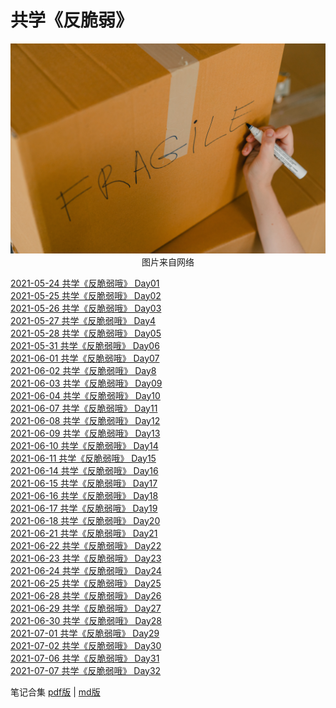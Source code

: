 # 共学《反脆弱》
<div align=center>

![刘心泉说](https://github.com/unetman/works/blob/master/resources/2021/20210709001.jpg?raw=true)  
图片来自网络

<div align=left>

[2021-05-24 共学《反脆弱哦》 Day01](https://github.com/unetman/works/blob/master/reading_notes/antifragile/Day01.md)  
[2021-05-25 共学《反脆弱哦》 Day02](https://github.com/unetman/works/blob/master/reading_notes/antifragile/Day02.md)  
[2021-05-26 共学《反脆弱哦》 Day03](https://github.com/unetman/works/blob/master/reading_notes/antifragile/Day03.md)  
[2021-05-27 共学《反脆弱哦》 Day4](https://github.com/unetman/works/blob/master/reading_notes/antifragile/Day04.md)  
[2021-05-28 共学《反脆弱哦》 Day05](https://github.com/unetman/works/blob/master/reading_notes/antifragile/Day05.md)  
[2021-05-31 共学《反脆弱哦》 Day06](https://github.com/unetman/works/blob/master/reading_notes/antifragile/Day06.md)  
[2021-06-01 共学《反脆弱哦》 Day07](https://github.com/unetman/works/blob/master/reading_notes/antifragile/Day07.md)  
[2021-06-02 共学《反脆弱哦》 Day8](https://github.com/unetman/works/blob/master/reading_notes/antifragile/Day08.md)  
[2021-06-03 共学《反脆弱哦》 Day09](https://github.com/unetman/works/blob/master/reading_notes/antifragile/Day09.md)  
[2021-06-04 共学《反脆弱哦》 Day10](https://github.com/unetman/works/blob/master/reading_notes/antifragile/Day10.md)  
[2021-06-07 共学《反脆弱哦》 Day11](https://github.com/unetman/works/blob/master/reading_notes/antifragile/Day11.md)  
[2021-06-08 共学《反脆弱哦》 Day12](https://github.com/unetman/works/blob/master/reading_notes/antifragile/Day12.md)  
[2021-06-09 共学《反脆弱哦》 Day13](https://github.com/unetman/works/blob/master/reading_notes/antifragile/Day13.md)  
[2021-06-10 共学《反脆弱哦》 Day14](https://github.com/unetman/works/blob/master/reading_notes/antifragile/Day14.md)  
[2021-06-11 共学《反脆弱哦》 Day15](https://github.com/unetman/works/blob/master/reading_notes/antifragile/Day15.md)  
[2021-06-14 共学《反脆弱哦》 Day16](https://github.com/unetman/works/blob/master/reading_notes/antifragile/Da16.md)  
[2021-06-15 共学《反脆弱哦》 Day17](https://github.com/unetman/works/blob/master/reading_notes/antifragile/Day17.md)  
[2021-06-16 共学《反脆弱哦》 Day18](https://github.com/unetman/works/blob/master/reading_notes/antifragile/Day18.md)  
[2021-06-17 共学《反脆弱哦》 Day19](https://github.com/unetman/works/blob/master/reading_notes/antifragile/Day19.md)  
[2021-06-18 共学《反脆弱哦》 Day20](https://github.com/unetman/works/blob/master/reading_notes/antifragile/Day20.md)  
[2021-06-21 共学《反脆弱哦》 Day21](https://github.com/unetman/works/blob/master/reading_notes/antifragile/Day21.md)  
[2021-06-22 共学《反脆弱哦》 Day22](https://github.com/unetman/works/blob/master/reading_notes/antifragile/Day22.md)  
[2021-06-23 共学《反脆弱哦》 Day23](https://github.com/unetman/works/blob/master/reading_notes/antifragile/Day23.md)  
[2021-06-24 共学《反脆弱哦》 Day24](https://github.com/unetman/works/blob/master/reading_notes/antifragile/Day24.md)  
[2021-06-25 共学《反脆弱哦》 Day25](https://github.com/unetman/works/blob/master/reading_notes/antifragile/Day25.md)  
[2021-06-28 共学《反脆弱哦》 Day26](https://github.com/unetman/works/blob/master/reading_notes/antifragile/Day26.md)  
[2021-06-29 共学《反脆弱哦》 Day27](https://github.com/unetman/works/blob/master/reading_notes/antifragile/Day27.md)  
[2021-06-30 共学《反脆弱哦》 Day28](https://github.com/unetman/works/blob/master/reading_notes/antifragile/Day28.md)  
[2021-07-01 共学《反脆弱哦》 Day29](https://github.com/unetman/works/blob/master/reading_notes/antifragile/Day29.md)  
[2021-07-02 共学《反脆弱哦》 Day30](https://github.com/unetman/works/blob/master/reading_notes/antifragile/Day30.md)  
[2021-07-06 共学《反脆弱哦》 Day31](https://github.com/unetman/works/blob/master/reading_notes/antifragile/Day31.md)  
[2021-07-07 共学《反脆弱哦》 Day32](https://github.com/unetman/works/blob/master/reading_notes/antifragile/Day32.md)  



笔记合集 [pdf版](https://github.com/unetman/works/blob/master/reading_notes/antifragile/antifragile_all.pdf) | [md版](https://github.com/unetman/works/blob/master/reading_notes/antifragile/antifragile_all.md)